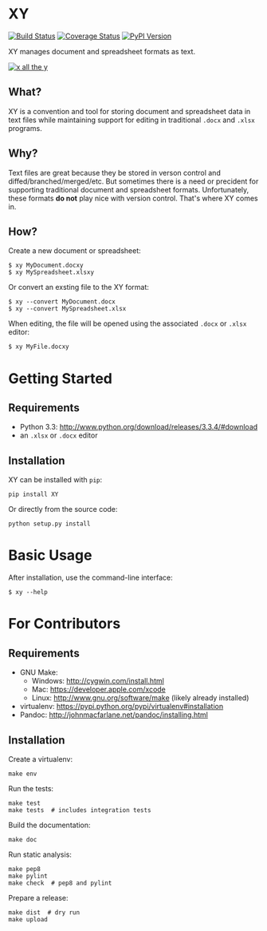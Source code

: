 XY
==

[![Build Status](https://travis-ci.org/jacebrowning/xy.png?branch=master)](https://travis-ci.org/jacebrowning/xy)
[![Coverage Status](https://coveralls.io/repos/jacebrowning/xy/badge.png?branch=master)](https://coveralls.io/r/jacebrowning/xy?branch=master)
[![PyPI Version](https://badge.fury.io/py/XY.png)](http://badge.fury.io/py/XY)

XY manages document and spreadsheet formats as text.

[![x all the y](http://static.starcitygames.com/www/images/article/02082012levin.png)](http://hyperboleandahalf.blogspot.com/2010/06/this-is-why-ill-never-be-adult.html)

What?
-----

XY is a convention and tool for storing document and spreadsheet data in text files while maintaining support for editing in traditional `.docx` and `.xlsx` programs.


Why?
----

Text files are great because they be stored in verson control and diffed/branched/merged/etc. But sometimes there is a need or precident for supporting traditional document and spreadsheet formats. Unfortunately, these formats **do not** play nice with version control. That's where XY comes in.


How?
----

Create a new document or spreadsheet:

    $ xy MyDocument.docxy
    $ xy MySpreadsheet.xlsxy

Or convert an exsting file to the XY format:

    $ xy --convert MyDocument.docx
    $ xy --convert MySpreadsheet.xlsx

When editing, the file will be opened using the associated `.docx` or `.xlsx` editor:

    $ xy MyFile.docxy



Getting Started
===============


Requirements
------------

* Python 3.3: http://www.python.org/download/releases/3.3.4/#download
* an `.xlsx` or `.docx` editor


Installation
------------

XY can be installed with ``pip``:

    pip install XY

Or directly from the source code:

    python setup.py install



Basic Usage
===========

After installation, use the command-line interface:

    $ xy --help



For Contributors
================

Requirements
------------

* GNU Make:
    * Windows: http://cygwin.com/install.html
    * Mac: https://developer.apple.com/xcode
    * Linux: http://www.gnu.org/software/make (likely already installed)
* virtualenv: https://pypi.python.org/pypi/virtualenv#installation
* Pandoc: http://johnmacfarlane.net/pandoc/installing.html


Installation
------------

Create a virtualenv:

    make env

Run the tests:

    make test
    make tests  # includes integration tests

Build the documentation:

    make doc

Run static analysis:

    make pep8
    make pylint
    make check  # pep8 and pylint

Prepare a release:

    make dist  # dry run
    make upload
